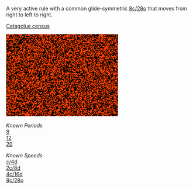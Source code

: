 A very active rule with a common glide-symmetric [8c/28o] that moves from right to left to right.

[Catagolue census](https://catagolue.appspot.com/census/x32x31x22x14x3xr2_b3_8_10-12_s1-2_10_g0-1-1-3_nn)

![Random Soup](IMG.gif)

*Known Periods*  <br>
[8] <br>
[12] <br>
[20]

*Known Speeds* <br>
[c/4d] <br>
[2c/8d] <br>
[4c/16d] <br>
[8c/28o]

[8]: OSC_1.rle
[12]: OSC_2.rle
[20]: OSC_3.rle

[c/4d]: SHIP_1.rle
[2c/8d]: SHIP_2.rle
[4c/16d]: SHIP_3.rle
[8c/28o]: SHIP_4.rle